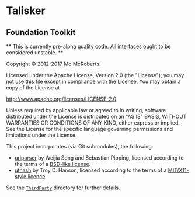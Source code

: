 # Talisker
## Foundation Toolkit

** This is currently pre-alpha quality code. All interfaces ought to be considered unstable. **

Copyright © 2012-2017 Mo McRoberts.

Licensed under the Apache License, Version 2.0 (the "License");
you may not use this file except in compliance with the License.
You may obtain a copy of the License at

http://www.apache.org/licenses/LICENSE-2.0

Unless required by applicable law or agreed to in writing, software
distributed under the License is distributed on an "AS IS" BASIS,
WITHOUT WARRANTIES OR CONDITIONS OF ANY KIND, either express or implied.
See the License for the specific language governing permissions and
limitations under the License.
  

This project incorporates (via Git submodules), the following:

* [uriparser](https://github.com/uriparser/uriparser) by Weijia Song and Sebastian Pipping, licensed according to the terms of a [BSD-like license](ThirdParty/uriparser/COPYING).
* [uthash](https://github.com/troydhanson) by Troy D. Hanson, licensed according to the terms of a [MIT/X11-style licence](ThirdParty/uthash/LICENCE).

See the [`ThirdParty`](ThirdParty) directory for further details.
